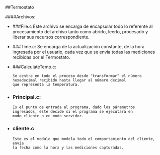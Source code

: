 ##Termostato

####Archivos:
- ###File.c
      Este archivo se encarga de encapsular todo lo referente
      al procesamiento del archivo tanto como abrirlo, leerlo,
      procesarlo y liberar sus recursos correspondiente.

- ###Time.c:
      Se encarga de la actualización constante, de la hora ingresada
      por el usuario, cada vez que se envia todas las mediciones
      recibidas por el Termostato.

- ###CalculateTemp.c:

      Se centra en todo el proceso desde "transformar" el número
      hexadecimal recibido hasta llegar al número decimal
      que representa la temperatura.

- ### Principal.c:
      Es el punto de entrada al programa, dado los párametros
      ingresados, este decide si el programa se ejecutará en
      modo cliente o en modo servidor.

- ### cliente.c
      Este es el modulo que modela todo el comportamiento del cliente, envia
      la fecha como la hora y las mediciones capturadas.
